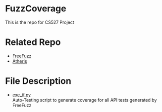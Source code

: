 # FuzzCoverage
This is the repo for CS527 Project
# Related Repo
- [FreeFuzz](https://github.com/ise-uiuc/FreeFuzz)
- [Atheris](https://github.com/google/atheris)
# File Description
- [exe_tf.py]() \
  Auto-Testing script to generate coverage for all API tests generated by FreeFuzz
  

